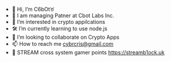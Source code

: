 - 🦾 Hi, I’m C6bOt♉
- 🔮 I am managing Patner at Cbot Labs Inc.
- 🚀 I’m interested in crypto appilcations 
- 🛠️ I’m currently learning to use node.js
- 📡 I’m looking to collaborate on Crypto Apps
- 📫 How to reach me cybrcris@gmail.com
- 🌊 STREAM cross system gamer points https://streamb1ock.uk

